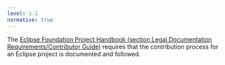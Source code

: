 ```yaml
---
level: 1.1
normative: true
---
```


The [Eclipse Foundation Project Handbook (section Legal Documentation Requirements/Contributor Guide)](https://www.eclipse.org/projects/handbook/#legaldoc-contributor) requires that the contribution process for an Eclipse project is documented and followed.
